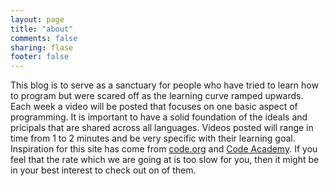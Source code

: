```yaml
---
layout: page
title: "about"
comments: false
sharing: flase
footer: false
---
```

This blog is to serve as a sanctuary for people who have tried to learn how to
program but were scared off as the learning curve ramped upwards. Each week a
video will be posted that focuses on one basic aspect of programming. It is
important to have a solid foundation of the ideals and pricipals that are shared
across all languages. Videos posted will range in time from 1 to 2 minutes and 
be very specific with their learning goal. Inspiration for this site has come 
from [code.org](http://code.org) and [Code Academy](http://codeacademy.com). If 
you feel that the rate which we are going at is too slow for you, then it might 
be in your best interest to check out on of them. 
